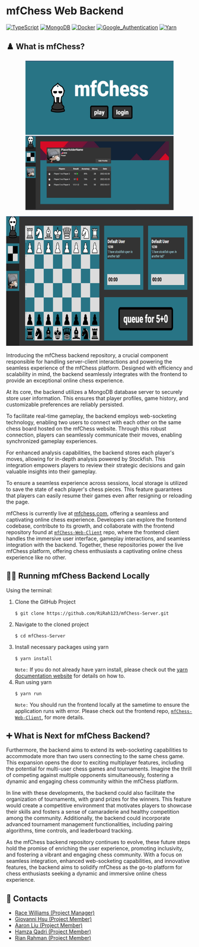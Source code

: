 # mfChess Web Backend
[![TypeScript](https://img.shields.io/badge/TypeScript-3178C6?style=for-the-badge&logo=typescript&logoColor=white)]()
[![MongoDB](https://img.shields.io/badge/MongoDB-47A248?style=for-the-badge&logo=MongoDB&logoColor=white)]()
[![Docker](https://img.shields.io/badge/Docker-2496ED?style=for-the-badge&logo=docker&logoColor=white)]()
[![Google_Authentication](https://img.shields.io/badge/Google_Authentication-4285F4?style=for-the-badge&logo=google&logoColor=white)]()
[![Yarn](https://img.shields.io/badge/Yarn-2C8EBB?style=for-the-badge&logo=Yarn&logoColor=white)]()

## ♟️ What is mfChess?

<p align="center">
  <img src="mfChess-front-page.png" height="200" width="400" alt="mfChess Front Page">
  <img src="mfChess-profile-page.png" height="200" width="400" alt="mfChess Profile Page">
</p>
<p align="center">
  <img src="mfChess-board-page.png" height="350" width="700" alt="mfChess Board Page">
</p>

Introducing the mfChess backend repository, a crucial component responsible for handling server-client interactions and powering the seamless experience of the mfChess platform. Designed with efficiency and scalability in mind, the backend seamlessly integrates with the frontend to provide an exceptional online chess experience.

At its core, the backend utilizes a MongoDB database server to securely store user information. This ensures that player profiles, game history, and customizable preferences are reliably persisted.

To facilitate real-time gameplay, the backend employs web-socketing technology, enabling two users to connect with each other on the same chess board hosted on the mfChess website. Through this robust connection, players can seamlessly communicate their moves, enabling synchronized gameplay experiences.

For enhanced analysis capabilities, the backend stores each player's moves, allowing for in-depth analysis powered by Stockfish. This integration empowers players to review their strategic decisions and gain valuable insights into their gameplay.

To ensure a seamless experience across sessions, local storage is utilized to save the state of each player's chess pieces. This feature guarantees that players can easily resume their games even after resigning or reloading the page.

mfChess is currently live at <a href="mfchess.com">mfchess.com</a>, offering a seamless and captivating online chess experience. Developers can explore the frontend codebase, contribute to its growth, and collaborate with the frontend repository found at <a href="https://github.com/RiRah123/mfChess-Web-Client">`mfChess-Web-Client`</a> repo, where the frontend client handles the immersive user interface, gameplay interactions, and seamless integration with the backend. Together, these repositories power the live mfChess platform, offering chess enthusiasts a captivating online chess experience like no other.

## 🏃‍♂️ Running mfChess Backend Locally

Using the terminal:

1. Clone the GitHub Project
   ```
   $ git clone https://github.com/RiRah123/mfChess-Server.git
   ```
2. Navigate to the cloned project
   ```
   $ cd mfChess-Server
   ```
3. Install necessary packages using yarn
   ```
   $ yarn install
   ```
   `Note:` If you do not already have yarn install, please check out the <a href="https://classic.yarnpkg.com/lang/en/docs/install/#windows-stable">yarn documentation website</a> for details on how to.
 4. Run using yarn
    ```
    $ yarn run
    ```
    `Note:` You should run the frontend locally at the sametime to ensure the application runs with error. Please check out the frontend repo, <a href="https://github.com/RiRah123/mfChess-Web-Client">`mfChess-Web-Client`</a>, for more details.

## ➕ What is Next for mfChess Backend?

Furthermore, the backend aims to extend its web-socketing capabilities to accommodate more than two users connecting to the same chess game. This expansion opens the door to exciting multiplayer features, including the potential for multi-user chess games and tournaments. Imagine the thrill of competing against multiple opponents simultaneously, fostering a dynamic and engaging chess community within the mfChess platform.

In line with these developments, the backend could also facilitate the organization of tournaments, with grand prizes for the winners. This feature would create a competitive environment that motivates players to showcase their skills and fosters a sense of camaraderie and healthy competition among the community. Additionally, the backend could incorporate advanced tournament management functionalities, including pairing algorithms, time controls, and leaderboard tracking.

As the mfChess backend repository continues to evolve, these future steps hold the promise of enriching the user experience, promoting inclusivity, and fostering a vibrant and engaging chess community. With a focus on seamless integration, enhanced web-socketing capabilities, and innovative features, the backend aims to solidify mfChess as the go-to platform for chess enthusiasts seeking a dynamic and immersive online chess experience.

## 🤝 Contacts
- [Race Williams (Project Manager)](https://github.com/r4c3)
- [Giovanni Hsu (Project Member)](https://github.com/Giovanni1014)
- [Aaron Liu (Project Member)](https://github.com/aaronliuo)
- [Hamza Qadri (Project Member)](https://github.com/qad114)
- [Rian Rahman (Project Member)](https://github.com/RiRah123)
